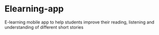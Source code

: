 # Elearning-app
E-learning mobile app to help students improve their reading, listening and understanding of different short stories
